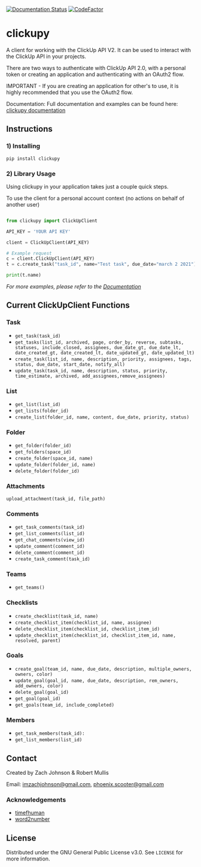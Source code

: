 [![Documentation Status](https://readthedocs.org/projects/clickupy/badge/?version=latest)](https://clickupy.readthedocs.io/en/latest/?badge=latest)
[![CodeFactor](https://www.codefactor.io/repository/github/imzachjohnson/clickupy/badge)](https://www.codefactor.io/repository/github/imzachjohnson/clickupy)


# clickupy

A client for working with the ClickUp API V2. It can be used to interact with the ClickUp API in your projects.

There are two ways to authenticate with ClickUp API 2.0, with a personal token or creating an application and authenticating with an OAuth2 flow. 

IMPORTANT - If you are creating an application for other's to use, it is highly recommended that you use the OAuth2 flow.

Documentation: Full documentation and examples can be found here: [clickupy documentation](https://clickupy.readthedocs.io/en/latest/)

## Instructions
### 1) Installing
```pip install clickupy```

### 2) Library Usage
Using clickupy in your application takes just a couple quick steps.

To use the client for a personal account context (no actions on behalf of another user)

```python

from clickupy import ClickUpClient

API_KEY = 'YOUR API KEY'

client = ClickUpClient(API_KEY)

# Example request
c = client.ClickUpClient(API_KEY)
t = c.create_task("task_id", name="Test task", due_date="march 2 2021")

print(t.name)

```
_For more examples, please refer to the [Documentation](https://clickupy.readthedocs.io/en/latest/)_


## Current ClickUpClient Functions

### Task
* `get_task(task_id)`
* `get_tasks(list_id, archived, page, order_by, reverse, subtasks, statuses, include_closed, assignees, due_date_gt, due_date_lt, date_created_gt, date_created_lt, date_updated_gt, date_updated_lt)`
* `create_task(list_id, name, description, priority, assignees, tags, status, due_date, start_date, notify_all)`
* `update_task(task_id, name, description, status, priority, time_estimate, archived, add_assignees,remove_assignees)`


### List
* `get_list(list_id)`
* `get_lists(folder_id)`
* `create_list(folder_id, name, content, due_date, priority, status)`

### Folder
* `get_folder(folder_id)`
* `get_folders(space_id)`
* `create_folder(space_id, name)`
* `update_folder(folder_id, name)`
* `delete_folder(folder_id)`

### Attachments
`upload_attachment(task_id, file_path)`

### Comments
* `get_task_comments(task_id)`
* `get_list_comments(list_id)`
* `get_chat_comments(view_id)`
* `update_comment(comment_id)`
* `delete_comment(comment_id)`
* `create_task_comment(task_id)`

### Teams
* `get_teams()`

### Checklists
* `create_checklist(task_id, name)`
* `create_checklist_item(checklist_id, name, assignee)`
* `delete_checklist_item(checklist_id, checklist_item_id)`
* `update_checklist_item(checklist_id, checklist_item_id, name, resolved, parent)`


### Goals
* `create_goal(team_id, name, due_date, description, multiple_owners, owners, color)`
* `update_goal(goal_id, name, due_date, description, rem_owners, add_owners, color)`
* `delete_goal(goal_id)`
* `get_goal(goal_id)`
* `get_goals(team_id, include_completed)`

### Members
* `get_task_members(task_id):`
* `get_list_members(list_id)`


## Contact
Created by Zach Johnson & Robert Mullis

Email: imzachjohnson@gmail.com, phoenix.scooter@gmail.com


### Acknowledgements
* [timefhuman](https://github.com/alvinwan/timefhuman)
* [word2number](https://github.com/akshaynagpal/w2n)


## License
Distributed under the GNU General Public License v3.0. See `LICENSE` for more information.
